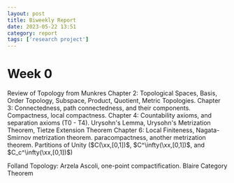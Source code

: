 ```yaml
---
layout: post
title: Biweekly Report
date: 2023-05-22 13:51
category: report
tags: ['research project']
---
```

# Week 0
Review of Topology from Munkres
Chapter 2: Topological Spaces, Basis, Order Topology, Subspace, Product, Quotient, Metric Topologies.
Chapter 3: Connectedness, path connectedness, and their components. Compactness, local compactness.
Chapter 4: Countability axioms, and separation axioms (T0 - T4). Urysohn's Lemma, Urysohn's Metrization Theorem, Tietze Extension Theorem
Chapter 6: Local Finiteness, Nagata-Smirnov metrization theorem. paracompactness, another metrization theorem. Partitions of Unity ($C(\xx,[0,1])$, $C^\infty(\xx,[0,1])$, and $C_c^\infty(\xx,[0,1])$)

Folland Topology:
Arzela Ascoli, one-point compactification. Blaire Category Theorem

